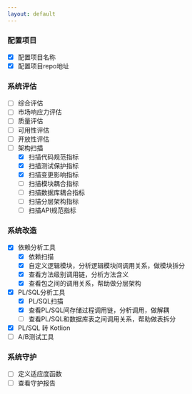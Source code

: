 ```yaml
---
layout: default
---
```


### 配置项目
- [x] 配置项目名称
- [x] 配置项目repo地址

### 系统评估
- [ ] 综合评估
- [ ] 市场响应力评估
- [ ] 质量评估
- [ ] 可用性评估
- [ ] 开放性评估
- [ ] 架构扫描
    - [x] 扫描代码规范指标
    - [x] 扫描测试保护指标
    - [x] 扫描变更影响指标
    - [ ] 扫描模块耦合指标
    - [ ] 扫描数据库耦合指标
    - [ ] 扫描分层架构指标
    - [ ] 扫描API规范指标

### 系统改造
- [x] 依赖分析工具
  - [x] 依赖扫描
  - [x] 自定义逻辑模块，分析逻辑模块间调用关系，做模块拆分
  - [x] 查看方法级别调用链，分析方法含义
  - [x] 查看包之间的调用关系，帮助做分层架构
- [x] PL/SQL分析工具
  - [x] PL/SQL扫描
  - [x] 查看PL/SQL间存储过程调用链，分析调用，做解耦
  - [ ] 查看PL/SQL和数据库表之间调用关系，帮助做表拆分
- [x] PL/SQL 转 Kotlion
- [ ] A/B测试工具

### 系统守护
- [ ] 定义适应度函数
- [ ] 查看守护报告
